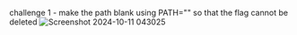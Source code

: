 challenge 1 - make the path blank using PATH="" so that the flag cannot be deleted
![Screenshot 2024-10-11 043025](https://github.com/user-attachments/assets/0595bc43-1ab7-4280-8221-2eda738d7dec)

